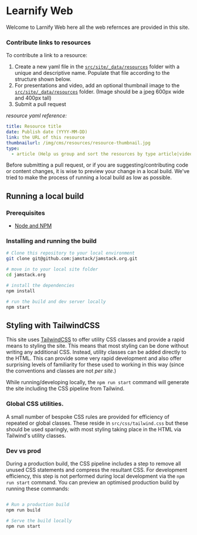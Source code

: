 # Learnify Web
Welcome to Larnify Web here all the web refernces are provided in this site.


### Contribute links to resources

To contribute a link to a resource:

1. Create a new yaml file in the [`src/site/_data/resources`](src/site/_data/resources) folder with a unique and descriptive name. Populate that file according to the structure shown below.
1. For presentations and video, add an optional thumbnail image to the [`src/site/_data/resources`](src/site/img/cms/resources) folder. (Image should be a jpeg 600px wide and 400px tall)
1. Submit a pull request

_resource yaml reference:_
```yaml
title: Resource title
date: Publish date (YYYY-MM-DD)
link: the URL of this resource
thumbnailurl: /img/cms/resources/resource-thumbnail.jpg
type:
  - article (Help us group and sort the resources by type article|video|presentation)
```

Before submitting a pull request, or if you are suggesting/contributing code or content changes, it is wise to preview your change in a local build. We've tried to make the process of running a local build as low as possible.


## Running a local build

### Prerequisites

- [Node and NPM](https://nodejs.org/)


### Installing and running the build

```bash
# Clone this repository to your local environment
git clone git@github.com:jamstack/jamstack.org.git

# move in to your local site folder
cd jamstack.org

# install the dependencies
npm install

# run the build and dev server locally
npm start
```


## Styling with TailwindCSS

This site uses [TailwindCSS](https://tailwindcss.com) to offer utility CSS classes and provide a rapid means to styling the site. This means that most styling can be done without writing any additional CSS. Instead, utility classes can be added directly to the HTML. This can provide some very rapid development and also offer surprising levels of familiarity for these used to working in this way (since the conventions and classes are not _per site_.)

While running/developing locally, the `npm run start` command will generate the site including the CSS pipeline from Tailwind.

### Global CSS utilities.

A small number of bespoke CSS rules are provided for efficiency of repeated or global classes. These reside in `src/css/tailwind.css` but these should be used sparingly, with most styling taking place in the HTML via Tailwind's utility classes.

### Dev vs prod

During a production build, the CSS pipeline includes a step to remove all unused CSS statements and compress the resultant CSS. For development efficiency, this step is not performed during local development via the `npm run start` command. You can preview an optimised production build by running these commands:

```bash

# Run a production build
npm run build

# Serve the build locally
npm run start
```